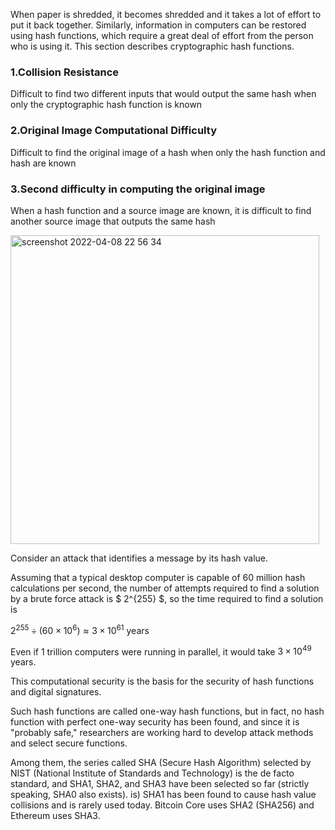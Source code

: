 When paper is shredded, it becomes shredded and it takes a lot of effort to put it back together.
Similarly, information in computers can be restored using hash functions, which require a great deal of effort from the person who is using it.
This section describes cryptographic hash functions.

### 1.Collision Resistance

Difficult to find two different inputs that would output the same hash when only the cryptographic hash function is known

### 2.Original Image Computational Difficulty

Difficult to find the original image of a hash when only the hash function and hash are known

### 3.Second difficulty in computing the original image

When a hash function and a source image are known, it is difficult to find another source image that outputs the same hash

<img width="494" alt="screenshot 2022-04-08 22 56 34" src="https://user-images.githubusercontent.com/47593288/162451376-1c1103a1-c5c2-46c2-86ef-a96d822a6d2d.png">

Consider an attack that identifies a message by its hash value.

Assuming that a typical desktop computer is capable of 60 million hash calculations per second, the number of attempts required to find a solution by a brute force attack is $ 2^{255} $, so the time required to find a solution is

$2^{255}÷(60×10^6)≈3×10^{61}$ years

Even if 1 trillion computers were running in parallel, it would take $3×10^{49}$ years.

This computational security is the basis for the security of hash functions and digital signatures.

Such hash functions are called one-way hash functions, but in fact, no hash function with perfect one-way security has been found, and since it is "probably safe," researchers are working hard to develop attack methods and select secure functions.

Among them, the series called SHA (Secure Hash Algorithm) selected by NIST (National Institute of Standards and Technology) is the de facto standard, and SHA1, SHA2, and SHA3 have been selected so far (strictly speaking, SHA0 also exists). is)
SHA1 has been found to cause hash value collisions and is rarely used today.
Bitcoin Core uses SHA2 (SHA256) and Ethereum uses SHA3.
